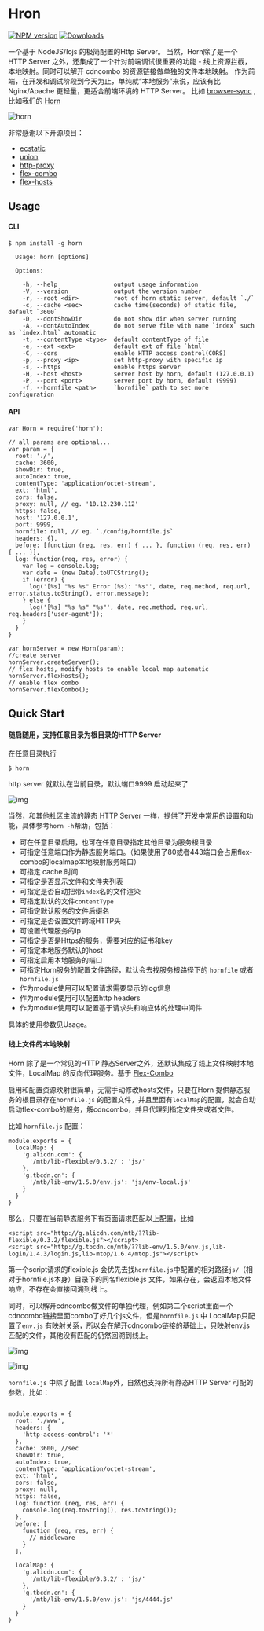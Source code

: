 # Hron

[![NPM version][npm-image]][npm-url]
[![Downloads][downloads-image]][downloads-url]

[npm-image]: https://img.shields.io/npm/v/horn.svg?style=flat-square
[npm-url]: https://npmjs.org/package/horn
[downloads-image]: http://img.shields.io/npm/dm/horn.svg?style=flat-square
[downloads-url]: https://npmjs.org/package/horn


一个基于 NodeJS/Iojs 的极简配置的Http Server。
当然，Horn除了是一个 HTTP Server 之外，还集成了一个针对前端调试很重要的功能 - 线上资源拦截，本地映射。同时可以解开 cdncombo 的资源链接做单独的文件本地映射。
作为前端，在开发和调试阶段到今天为止，单纯就“本地服务”来说，应该有比 Nginx/Apache 更轻量，更适合前端环境的 HTTP Server。
比如 [browser-sync](https://www.npmjs.com/package/browser-sync) , 比如我们的 [Horn](https://www.npmjs.com/package/horn)

![horn](http://gw.alicdn.com/tfscom/TB1ToQZIVXXXXbNXFXXtgIpNVXX-400-300.jpg)

非常感谢以下开源项目：

* [ecstatic](https://www.npmjs.com/package/ecstatic)
* [union](https://www.npmjs.com/package/union)
* [http-proxy](https://www.npmjs.com/package/http-proxy)
* [flex-combo](https://www.npmjs.com/package/flex-combo)
* [flex-hosts](https://www.npmjs.com/package/flex-hosts)


## Usage

#### CLI

```
$ npm install -g horn
```

```
  Usage: horn [options]

  Options:

    -h, --help                output usage information
    -V, --version             output the version number
    -r, --root <dir>          root of horn static server, default `./`
    -c, --cache <sec>         cache time(seconds) of static file, default `3600`
    -D, --dontShowDir         do not show dir when server running
    -A, --dontAutoIndex       do not serve file with name `index` such as `index.html` automatic
    -t, --contentType <type>  default contentType of file
    -e, --ext <ext>           default ext of file `html`
    -C, --cors                enable HTTP access control(CORS)
    -p, --proxy <ip>          set http-proxy with specific ip
    -s, --https               enable https server
    -H, --host <host>         server host by horn, default (127.0.0.1)
    -P, --port <port>         server port by horn, default (9999)
    -f, --hornfile <path>     `hornfile` path to set more configuration
```

#### API

```
var Horn = require('horn');

// all params are optional...
var param = {
  root: './',
  cache: 3600,
  showDir: true,
  autoIndex: true,
  contentType: 'application/octet-stream',
  ext: 'html',
  cors: false,
  proxy: null, // eg. '10.12.230.112'
  https: false,
  host: '127.0.0.1',
  port: 9999,
  hornfile: null, // eg. `./config/hornfile.js`
  headers: {},
  before: [function (req, res, err) { ... }, function (req, res, err) { ... }],
  log: function(req, res, error) {
    var log = console.log;
    var date = (new Date).toUTCString();
    if (error) {
      log('[%s] "%s %s" Error (%s): "%s"', date, req.method, req.url, error.status.toString(), error.message);
    } else {
      log('[%s] "%s %s" "%s"', date, req.method, req.url, req.headers['user-agent']);
    }
  }
}

var hornServer = new Horn(param);
//create server
hornServer.createServer();
// flex hosts, modify hosts to enable local map automatic
hornServer.flexHosts();
// enable flex combo
hornServer.flexCombo();

```


## Quick Start

#### 随启随用，支持任意目录为根目录的HTTP Server

在任意目录执行

```
$ horn
```

http server 就默认在当前目录，默认端口9999 启动起来了

![img](http://gw.alicdn.com/tfscom/TB1AjBeJXXXXXaeXXXXkfVp7FXX-1332-660.png_600x600s150.jpg)

当然，和其他社区主流的静态 HTTP Server 一样，提供了开发中常用的设置和功能，具体参考`horn -h`帮助，包括：

* 可在任意目录启用，也可在任意目录指定其他目录为服务根目录
* 可指定任意端口作为静态服务端口。（如果使用了80或者443端口会占用flex-combo的localmap本地映射服务端口）
* 可指定 cache 时间
* 可指定是否显示文件和文件夹列表
* 可指定是否自动把带`index`名的文件渲染
* 可指定默认的文件`contentType`
* 可指定默认服务的文件后缀名
* 可指定是否设置文件跨域HTTP头
* 可设置代理服务的ip
* 可指定是否是Https的服务，需要对应的证书和key
* 可指定本地服务默认的host
* 可指定启用本地服务的端口
* 可指定Horn服务的配置文件路径，默认会去找服务根路径下的 `hornfile` 或者 `hornfile.js`
* 作为module使用可以配置请求需要显示的log信息
* 作为module使用可以配置http headers
* 作为module使用可以配置基于请求头和响应体的处理中间件

具体的使用参数见Usage。


#### 线上文件的本地映射

Horn 除了是一个常见的HTTP 静态Server之外，还默认集成了线上文件映射本地文件，LocalMap 的反向代理服务。基于 [Flex-Combo](https://www.npmjs.com/package/flex-combo)

启用和配置资源映射很简单，无需手动修改hosts文件，只要在Horn 提供静态服务的根目录存在`hornfile.js` 的配置文件，并且里面有`localMap`的配置，就会自动启动flex-combo的服务，解cdncombo，并且代理到指定文件夹或者文件。

比如 `hornfile.js` 配置：

```
module.exports = {
  localMap: {
    'g.alicdn.com': {
      '/mtb/lib-flexible/0.3.2/': 'js/'
    },
    'g.tbcdn.cn': {
      '/mtb/lib-env/1.5.0/env.js': 'js/env-local.js'
    }
  }
}
```

那么，只要在当前静态服务下有页面请求匹配以上配置，比如

```
<script src="http://g.alicdn.com/mtb/??lib-flexible/0.3.2/flexible.js"></script>
<script src="http://g.tbcdn.cn/mtb/??lib-env/1.5.0/env.js,lib-login/1.4.3/login.js,lib-mtop/1.6.4/mtop.js"></script>
```

第一个script请求的flexible.js 会优先去找`hornfile.js`中配置的相对路径`js/`（相对于hornfile.js本身）目录下的同名flexible.js 文件，如果存在，会返回本地文件响应，不存在会直接回溯到线上。

同时，可以解开cdncombo做文件的单独代理，例如第二个script里面一个cdncombo链接里面combo了好几个js文件，但是`hornfile.js` 中 LocalMap只配置了`env.js` 有映射关系，所以会在解开cdncombo链接的基础上，只映射env.js匹配的文件，其他没有匹配的仍然回溯到线上。

![img](http://gw.alicdn.com/tfscom/TB1QVIRIVXXXXXyapXX7oFIHXXX-1876-278.png_760x760s150.jpg)

![img](http://gw.alicdn.com/tfscom/TB1kfE1IVXXXXXCXVXXkAC7FVXX-1874-620.png_760x760s150.jpg)

`hornfile.js` 中除了配置 `localMap`外，自然也支持所有静态HTTP Server 可配的参数，比如：

```

module.exports = {
  root: './www',
  headers: {
    'http-access-control': '*'
  },
  cache: 3600, //sec
  showDir: true,
  autoIndex: true,
  contentType: 'application/octet-stream',
  ext: 'html',
  cors: false,
  proxy: null,
  https: false,
  log: function (req, res, err) {
    console.log(req.toString(), res.toString());
  },
  before: [
    function (req, res, err) {
      // middleware
    }
  ],

  localMap: {
    'g.alicdn.com': {
      '/mtb/lib-flexible/0.3.2/': 'js/'
    },
    'g.tbcdn.cn': {
      '/mtb/lib-env/1.5.0/env.js': 'js/4444.js'
    }
  }
}
```

